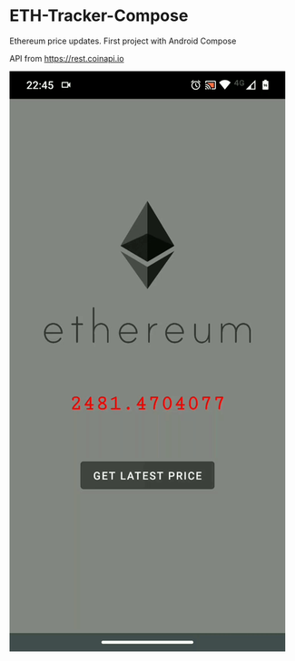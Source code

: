 # ETH-Tracker-Compose
Ethereum price updates. First project with Android Compose

API from https://rest.coinapi.io

![Alt Text](https://github.com/Paul-Sizon/ETH-Tracker-Compose/blob/master/neweth.gif)
